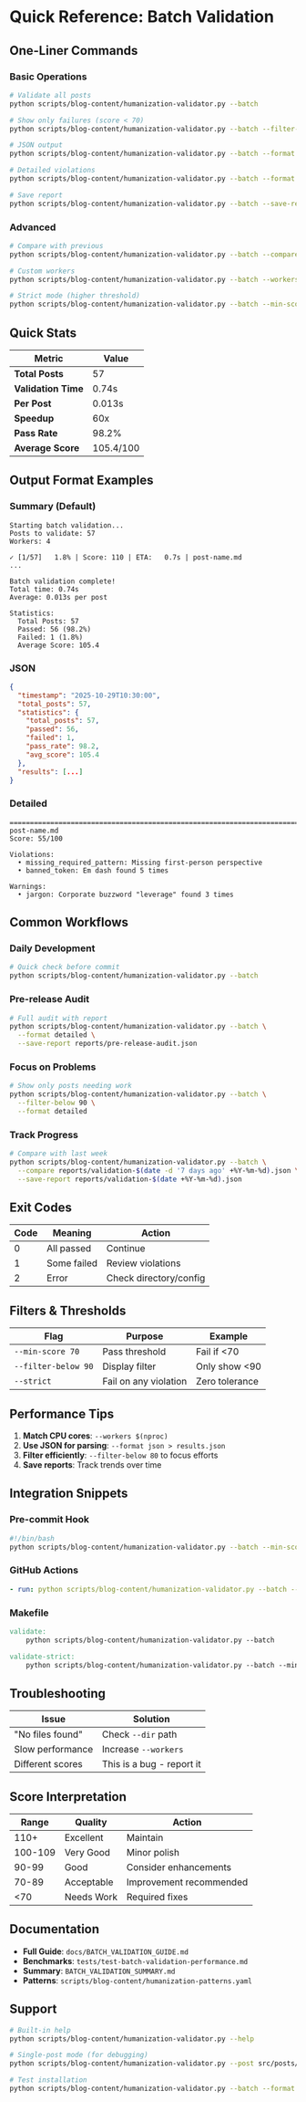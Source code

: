 # Quick Reference: Batch Validation

## One-Liner Commands

### Basic Operations
```bash
# Validate all posts
python scripts/blog-content/humanization-validator.py --batch

# Show only failures (score < 70)
python scripts/blog-content/humanization-validator.py --batch --filter-below 70

# JSON output
python scripts/blog-content/humanization-validator.py --batch --format json

# Detailed violations
python scripts/blog-content/humanization-validator.py --batch --format detailed

# Save report
python scripts/blog-content/humanization-validator.py --batch --save-report reports/validation-$(date +%Y-%m-%d).json
```

### Advanced
```bash
# Compare with previous
python scripts/blog-content/humanization-validator.py --batch --compare reports/validation-2025-10-28.json

# Custom workers
python scripts/blog-content/humanization-validator.py --batch --workers 8

# Strict mode (higher threshold)
python scripts/blog-content/humanization-validator.py --batch --min-score 90
```

## Quick Stats

| Metric | Value |
|--------|-------|
| **Total Posts** | 57 |
| **Validation Time** | 0.74s |
| **Per Post** | 0.013s |
| **Speedup** | 60x |
| **Pass Rate** | 98.2% |
| **Average Score** | 105.4/100 |

## Output Format Examples

### Summary (Default)
```
Starting batch validation...
Posts to validate: 57
Workers: 4

✓ [1/57]   1.8% | Score: 110 | ETA:   0.7s | post-name.md
...

Batch validation complete!
Total time: 0.74s
Average: 0.013s per post

Statistics:
  Total Posts: 57
  Passed: 56 (98.2%)
  Failed: 1 (1.8%)
  Average Score: 105.4
```

### JSON
```json
{
  "timestamp": "2025-10-29T10:30:00",
  "total_posts": 57,
  "statistics": {
    "total_posts": 57,
    "passed": 56,
    "failed": 1,
    "pass_rate": 98.2,
    "avg_score": 105.4
  },
  "results": [...]
}
```

### Detailed
```
================================================================================
post-name.md
Score: 55/100

Violations:
  • missing_required_pattern: Missing first-person perspective
  • banned_token: Em dash found 5 times

Warnings:
  • jargon: Corporate buzzword "leverage" found 3 times
```

## Common Workflows

### Daily Development
```bash
# Quick check before commit
python scripts/blog-content/humanization-validator.py --batch
```

### Pre-release Audit
```bash
# Full audit with report
python scripts/blog-content/humanization-validator.py --batch \
  --format detailed \
  --save-report reports/pre-release-audit.json
```

### Focus on Problems
```bash
# Show only posts needing work
python scripts/blog-content/humanization-validator.py --batch \
  --filter-below 90 \
  --format detailed
```

### Track Progress
```bash
# Compare with last week
python scripts/blog-content/humanization-validator.py --batch \
  --compare reports/validation-$(date -d '7 days ago' +%Y-%m-%d).json \
  --save-report reports/validation-$(date +%Y-%m-%d).json
```

## Exit Codes

| Code | Meaning | Action |
|------|---------|--------|
| 0 | All passed | Continue |
| 1 | Some failed | Review violations |
| 2 | Error | Check directory/config |

## Filters & Thresholds

| Flag | Purpose | Example |
|------|---------|---------|
| `--min-score 70` | Pass threshold | Fail if <70 |
| `--filter-below 90` | Display filter | Only show <90 |
| `--strict` | Fail on any violation | Zero tolerance |

## Performance Tips

1. **Match CPU cores**: `--workers $(nproc)`
2. **Use JSON for parsing**: `--format json > results.json`
3. **Filter efficiently**: `--filter-below 80` to focus efforts
4. **Save reports**: Track trends over time

## Integration Snippets

### Pre-commit Hook
```bash
#!/bin/bash
python scripts/blog-content/humanization-validator.py --batch --min-score 70 || exit 1
```

### GitHub Actions
```yaml
- run: python scripts/blog-content/humanization-validator.py --batch --format json
```

### Makefile
```makefile
validate:
	python scripts/blog-content/humanization-validator.py --batch

validate-strict:
	python scripts/blog-content/humanization-validator.py --batch --min-score 90
```

## Troubleshooting

| Issue | Solution |
|-------|----------|
| "No files found" | Check `--dir` path |
| Slow performance | Increase `--workers` |
| Different scores | This is a bug - report it |

## Score Interpretation

| Range | Quality | Action |
|-------|---------|--------|
| 110+ | Excellent | Maintain |
| 100-109 | Very Good | Minor polish |
| 90-99 | Good | Consider enhancements |
| 70-89 | Acceptable | Improvement recommended |
| <70 | Needs Work | Required fixes |

## Documentation

- **Full Guide**: `docs/BATCH_VALIDATION_GUIDE.md`
- **Benchmarks**: `tests/test-batch-validation-performance.md`
- **Summary**: `BATCH_VALIDATION_SUMMARY.md`
- **Patterns**: `scripts/blog-content/humanization-patterns.yaml`

## Support

```bash
# Built-in help
python scripts/blog-content/humanization-validator.py --help

# Single-post mode (for debugging)
python scripts/blog-content/humanization-validator.py --post src/posts/example.md

# Test installation
python scripts/blog-content/humanization-validator.py --batch --format json | python -m json.tool
```
